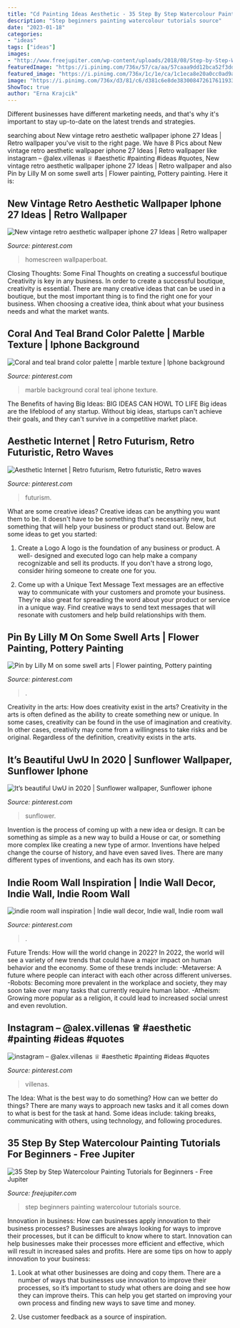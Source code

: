 ```yaml
---
title: "Cd Painting Ideas Aesthetic - 35 Step By Step Watercolour Painting Tutorials For Beginners"
description: "Step beginners painting watercolour tutorials source"
date: "2023-01-18"
categories:
- "ideas"
tags: ["ideas"]
images:
- "http://www.freejupiter.com/wp-content/uploads/2018/08/Step-by-Step-Watercolour-Painting-Tutorials-for-Beginners-10.jpg"
featuredImage: "https://i.pinimg.com/736x/57/ca/aa/57caaa9dd12bca52f3ddad43cf5a572b.jpg"
featured_image: "https://i.pinimg.com/736x/1c/1e/ca/1c1eca8e20a0cc0ad9ac46f12e7416f2.jpg"
image: "https://i.pinimg.com/736x/d3/81/c6/d381c6e8de3830084726176119338683.jpg"
ShowToc: true
author: "Erna Krajcik"
---
```



Different businesses have different marketing needs, and that's why it's important to stay up-to-date on the latest trends and strategies.

	

		
searching about New vintage retro aesthetic wallpaper iphone 27 Ideas | Retro wallpaper you've visit to the right page. We have 8 Pics about New vintage retro aesthetic wallpaper iphone 27 Ideas | Retro wallpaper like instagram – @alex.villenas ♕ #aesthetic #painting #ideas #quotes, New vintage retro aesthetic wallpaper iphone 27 Ideas | Retro wallpaper and also Pin by Lilly M on some swell arts | Flower painting, Pottery painting. Here it is:
		
    
## New Vintage Retro Aesthetic Wallpaper Iphone 27 Ideas | Retro Wallpaper

<img loading=lazy src="https://i.pinimg.com/736x/43/af/01/43af018d03ababfd33a69dfbb77929c7.jpg" onerror="this.onerror=null;this.src='https://tse1.mm.bing.net/th?id=OIP.pBupIGtUfUWuWB0T015XtwAAAA&amp;pid=15.1';" alt="New vintage retro aesthetic wallpaper iphone 27 Ideas | Retro wallpaper">

_Source: pinterest.com_

>homescreen wallpaperboat. 

	

Closing Thoughts: Some Final Thoughts on creating a successful boutique
Creativity is key in any business. In order to create a successful boutique, creativity is essential. There are many creative ideas that can be used in a boutique, but the most important thing is to find the right one for your business. When choosing a creative idea, think about what your business needs and what the market wants.

    
## Coral And Teal Brand Color Palette | Marble Texture | Iphone Background

<img loading=lazy src="https://i.pinimg.com/736x/4b/63/3f/4b633fd5d99602eae79e2748991c7d70.jpg" onerror="this.onerror=null;this.src='https://tse2.mm.bing.net/th?id=OIP.wxvBQh3CesZw8oks6iXHJwHaNJ&amp;pid=15.1';" alt="Coral and teal brand color palette | marble texture | Iphone background">

_Source: pinterest.com_

>marble background coral teal iphone texture. 

	

The Benefits of having Big Ideas:
BIG IDEAS CAN HOWL TO LIFE
Big ideas are the lifeblood of any startup. Without big ideas, startups can't achieve their goals, and they can't survive in a competitive market place.

    
## Aesthetic Internet | Retro Futurism, Retro Futuristic, Retro Waves

<img loading=lazy src="https://i.pinimg.com/736x/1c/1e/ca/1c1eca8e20a0cc0ad9ac46f12e7416f2.jpg" onerror="this.onerror=null;this.src='https://tse3.mm.bing.net/th?id=OIP.XTzATUBm8POdNeVceRLgjQHaKH&amp;pid=15.1';" alt="Aesthetic Internet | Retro futurism, Retro futuristic, Retro waves">

_Source: pinterest.com_

>futurism. 

	

What are some creative ideas?
Creative ideas can be anything you want them to be. It doesn't have to be something that's necessarily new, but something that will help your business or product stand out. Below are some ideas to get you started:
1. Create a Logo
A logo is the foundation of any business or product. A well- designed and executed logo can help make a company recognizable and sell its products. If you don't have a strong logo, consider hiring someone to create one for you.

2. Come up with a Unique Text Message
Text messages are an effective way to communicate with your customers and promote your business. They're also great for spreading the word about your product or service in a unique way. Find creative ways to send text messages that will resonate with customers and help build relationships with them.


    
## Pin By Lilly M On Some Swell Arts | Flower Painting, Pottery Painting

<img loading=lazy src="https://i.pinimg.com/736x/57/ca/aa/57caaa9dd12bca52f3ddad43cf5a572b.jpg" onerror="this.onerror=null;this.src='https://tse3.mm.bing.net/th?id=OIP.kKNxSCNNUMScS-vgcgQQygHaNK&amp;pid=15.1';" alt="Pin by Lilly M on some swell arts | Flower painting, Pottery painting">

_Source: pinterest.com_

>. 

	

Creativity in the arts: How does creativity exist in the arts?
Creativity in the arts is often defined as the ability to create something new or unique. In some cases, creativity can be found in the use of imagination and creativity. In other cases, creativity may come from a willingness to take risks and be original. Regardless of the definition, creativity exists in the arts.

    
## It’s Beautiful UwU In 2020 | Sunflower Wallpaper, Sunflower Iphone

<img loading=lazy src="https://i.pinimg.com/736x/d3/81/c6/d381c6e8de3830084726176119338683.jpg" onerror="this.onerror=null;this.src='https://tse3.mm.bing.net/th?id=OIP.GIkiMagLA8jCqlm7qQb0iQHaLH&amp;pid=15.1';" alt="It’s beautiful UwU in 2020 | Sunflower wallpaper, Sunflower iphone">

_Source: pinterest.com_

>sunflower. 

	

Invention is the process of coming up with a new idea or design. It can be something as simple as a new way to build a House or car, or something more complex like creating a new type of armor. Inventions have helped change the course of history, and have even saved lives. There are many different types of inventions, and each has its own story.

    
## Indie Room Wall Inspiration | Indie Wall Decor, Indie Wall, Indie Room Wall

<img loading=lazy src="https://i.pinimg.com/736x/ce/1f/ce/ce1fceee781c501810334e44fe37248c.jpg" onerror="this.onerror=null;this.src='https://tse3.mm.bing.net/th?id=OIP.t4XJPHfmhaP6L_5StEch-wHaNd&amp;pid=15.1';" alt="indie room wall inspiration | Indie wall decor, Indie wall, Indie room wall">

_Source: pinterest.com_

>. 

	

Future Trends: How will the world change in 2022?
In 2022, the world will see a variety of new trends that could have a major impact on human behavior and the economy. Some of these trends include: 
-Metaverse: A future where people can interact with each other across different universes. 
-Robots: Becoming more prevalent in the workplace and society, they may soon take over many tasks that currently require human labor. 
-Atheism: Growing more popular as a religion, it could lead to increased social unrest and even revolution.

    
## Instagram – @alex.villenas ♕ #aesthetic #painting #ideas #quotes

<img loading=lazy src="https://i.pinimg.com/736x/92/83/a5/9283a5271a94d69bd30097a7c5d13912.jpg" onerror="this.onerror=null;this.src='https://tse1.mm.bing.net/th?id=OIP.teXCjL5bim5iS2xvNn72vwHaNK&amp;pid=15.1';" alt="instagram – @alex.villenas ♕ #aesthetic #painting #ideas #quotes">

_Source: pinterest.com_

>villenas. 

	

The Idea: What is the best way to do something?
How can we better do things? There are many ways to approach new tasks and it all comes down to what is best for the task at hand. Some ideas include: taking breaks, communicating with others, using technology, and following procedures.

    
## 35 Step By Step Watercolour Painting Tutorials For Beginners - Free Jupiter

<img loading=lazy src="http://www.freejupiter.com/wp-content/uploads/2018/08/Step-by-Step-Watercolour-Painting-Tutorials-for-Beginners-10.jpg" onerror="this.onerror=null;this.src='https://tse1.mm.bing.net/th?id=OIP.q0lLoMo29MuSmyDmgI6PTgHaPs&amp;pid=15.1';" alt="35 Step by Step Watercolour Painting Tutorials for Beginners - Free Jupiter">

_Source: freejupiter.com_

>step beginners painting watercolour tutorials source. 

	

Innovation in business: How can businesses apply innovation to their business processes?
Businesses are always looking for ways to improve their processes, but it can be difficult to know where to start. Innovation can help businesses make their processes more efficient and effective, which will result in increased sales and profits. Here are some tips on how to apply innovation to your business: 
1. Look at what other businesses are doing and copy them. There are a number of ways that businesses use innovation to improve their processes, so it’s important to study what others are doing and see how they can improve theirs. This can help you get started on improving your own process and finding new ways to save time and money. 

2. Use customer feedback as a source of inspiration.

